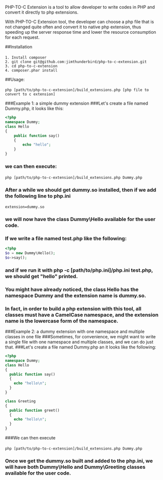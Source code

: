 PHP-TO-C Extension is a tool to allow developer to write codes in PHP and convert it directly to php extensions.

With PHP-TO-C Extension tool, the developer can choose a php file that is not changed quite often and convert it to native php extension, thus speeding up the server response time and lower the resource consumption for each request.

##Installation
####
    1. Install composer
    2. git clone git@github.com:jimthunderbird/php-to-c-extension.git
    3. cd php-to-c-extension
    4. composer.phar install

##Usage:
####
    php [path/to/php-to-c-extension]/build_extensions.php [php file to convert to c extension]

###Example 1: a simple dummy extension
###Let's create a file named Dummy.php, it looks like this:
```php
<?php
namespace Dummy;
class Hello 
{
    public function say()
    {
        echo "hello";
    }
}
```
### we can then execute:
####
    php [path/to/php-to-c-extension]/build_extensions.php Dummy.php
### After a while we should get dummy.so installed, then if we add the following line to php.ini 
####
    extension=dummy.so
### we will now have the class Dummy\Hello available for the user code.
### If we write a file named test.php like the following:
```php
<?php
$o = new Dummy\Hello();
$o->say();
```
### and if we run it with php -c [path/to/php.ini]/php.ini test.php, we should get "hello" printed.
### You might have already noticed, the class Hello has the namespace Dummy and the extension name is dummy.so. 
### In fact, in order to build a php extension with this tool, all classes must have a CamelCase namespace, and the extension name is the lowercase form of the namespace. 


###Example 2: a dummy extension with one namespace and multiple classes in one file 
###Sometimes, for convenience, we might want to write a single file with one namespace and multiple classes, and we can do just that.
###Let's create a file named Dummy.php an it looks like the following:
```php 
<?php 
namespace Dummy; 
class Hello 
{
  public function say()
  {
    echo "hello\n";
  }
}

class Greeting 
{
  public function greet()
  {
    echo "hello\n";
  }
}
``` 
###We can then execute 
####
    php [path/to/php-to-c-extension]/build_extensions.php Dummy.php 
### Once we get the dummy.so built and added to the php.ini, we will have both Dummy\Hello and Dummy\Greeting classes available for the user code.
